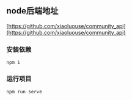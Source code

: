 
## node后端地址
[https://github.com/xiaoluouse/community_api](https://github.com/xiaoluouse/community_api)

### 安装依赖
```
npm i
```

### 运行项目
```
npm run serve
```



